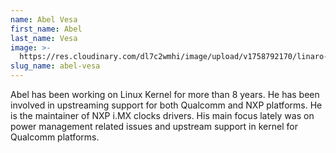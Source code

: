 ```yaml
---
name: Abel Vesa
first_name: Abel
last_name: Vesa
image: >-
  https://res.cloudinary.com/dl7c2wmhi/image/upload/v1758792170/linaro-website/images/author/unknown
slug_name: abel-vesa
---
```


Abel has been working on Linux Kernel for more than 8 years. He has been involved in upstreaming support for both Qualcomm and NXP platforms. He is the maintainer of NXP i.MX clocks drivers. His main focus lately was on power management related issues and upstream support in kernel for Qualcomm platforms.
